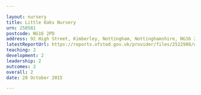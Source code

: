 ```yaml
---

layout: nursery
title: Little Oaks Nursery
urn: 258581
postcode: NG16 2PD
address: 92 High Street, Kimberley, Nottingham, Nottinghamshire, NG16 2PD
latestReportUrl: https://reports.ofsted.gov.uk/provider/files/2522980/urn/258581.pdf
teaching: 2
development: 2
leadership: 2
outcomes: 2
overall: 2
date: 28 October 2015

---
```

